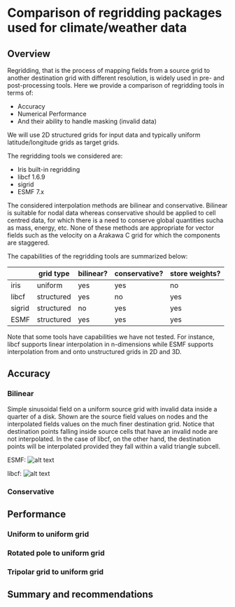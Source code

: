 # Comparison of regridding packages used for climate/weather data

## Overview

Regridding, that is the process of mapping fields from a source grid to another destination grid with different resolution,
is widely used in pre- and post-processing tools. Here we provide a comparison of regridding tools in terms of:

 * Accuracy
 * Numerical Performance
 * And their ability to handle masking (invalid data)

 We will use 2D structured grids for input data and typically uniform latitude/longitude grids as target grids. 

The regridding tools we considered are:

 * Iris built-in regridding
 * libcf 1.6.9
 * sigrid
 * ESMF 7.x

 The considered interpolation methods are bilinear and conservative. Bilinear is suitable for nodal 
 data whereas conservative should be applied to cell centred data, for which there is a need to 
 conserve global quantities sucha as mass, energy, etc. None of these methods are appropriate for 
 vector fields such as the velocity on a Arakawa C grid for which the components are staggered.

 The capabilities of the regridding tools are summarized below:

|               |  grid type    |   bilinear?   | conservative? |  store weights? |
|---------------|---------------|--------------|----------------|-----------------|
|  iris         |  uniform     |    yes       |     yes        |     no          | 
|  libcf        |  structured  |    yes        |    no         |     yes         |  
| sigrid        |  structured  |    no         |    yes        |     yes         |
| ESMF          |  structured  |    yes        |    yes        |     yes         |

Note that some tools have capabilities we have not tested. For instance, libcf supports linear 
interpolation in n-dimensions while ESMF supports interpolation from and onto unstructured grids in 
2D and 3D. 

## Accuracy

### Bilinear

Simple sinusoidal field on a uniform source grid with invalid data inside a quarter of a disk. Shown are 
the source field values on nodes and the interpolated fields values on the much finer destination grid.
Notice that destination points falling inside source cells that have an invalid node are not interpolated. In 
the case of libcf, on the other hand, the destination points will be interpolated provided they fall within 
a valid triangle subcell.

ESMF:
![alt text](https://github.com/pletzer/pyterp_tests/blob/master/masking/vis_esmf1_dst.png "ESMF bilinear regridding of masked field")

libcf:
![alt text](https://github.com/pletzer/pyterp_tests/blob/master/masking/vis_libcf1_dst.png "libcf bilinear regridding of masked field")


### Conservative

## Performance

### Uniform to uniform grid

### Rotated pole to uniform grid

### Tripolar grid to uniform grid

## Summary and recommendations




